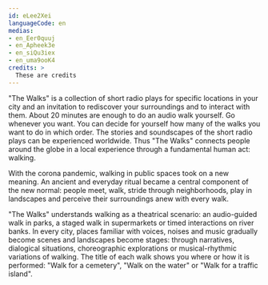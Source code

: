 ```yaml
---
id: eLee2Xei
languageCode: en
medias: 
- en_Eer0quuj
- en_Apheek3e
- en_siQu3iex
- en_uma9ooK4
credits: >
  These are credits
---
```


"The Walks" is a collection of short radio plays for specific locations in your city and an invitation to rediscover your surroundings and to interact with them. About 20 minutes are enough to do an audio walk yourself. Go whenever you want. You can decide for yourself how many of the walks you want to do in which order. The stories and soundscapes of the short radio plays can be experienced worldwide. Thus "The Walks" connects people around the globe in a local experience through a fundamental human act: walking.

With the corona pandemic, walking in public spaces took on a new meaning. An ancient and everyday ritual became a central component of the new normal: people meet, walk, stride through neighborhoods, play in landscapes and perceive their surroundings anew with every walk.

"The Walks" understands walking as a theatrical scenario: an audio-guided walk in parks, a staged walk in supermarkets or timed interactions on river banks. In every city, places familiar with voices, noises and music gradually become scenes and landscapes become stages: through narratives, dialogical situations, choreographic explorations or musical-rhythmic variations of walking. The title of each walk shows you where or how it is performed: "Walk for a cemetery", "Walk on the water" or "Walk for a traffic island".
